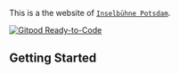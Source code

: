 This is a the website of [`Inselbühne Potsdam`](https://www.inselbuehne-potsdam.de).

[![Gitpod Ready-to-Code](https://img.shields.io/badge/Gitpod-Ready--to--Code-blue?logo=gitpod)](https://gitpod.io/#https://github.com/potsdamer-buergerstiftung/inselbuehne)

## Getting Started

